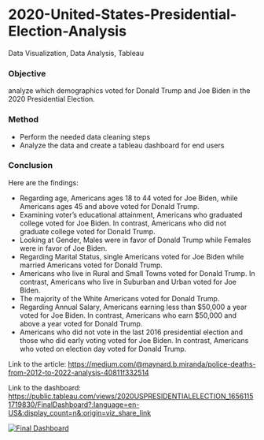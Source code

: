 # 2020-United-States-Presidential-Election-Analysis
Data Visualization, Data Analysis, Tableau


### Objective ###
analyze which demographics voted for Donald Trump and Joe Biden in the 2020 Presidential Election.

### Method ###
 - Perform the needed data cleaning steps
 - Analyze the data and create a tableau dashboard for end users


### Conclusion
Here are the findings:

- Regarding age, Americans ages 18 to 44 voted for Joe Biden, while Americans ages 45 and above voted for Donald Trump.
- Examining voter’s educational attainment, Americans who graduated college voted for Joe Biden. In contrast, Americans who did not graduate college voted for Donald Trump.
- Looking at Gender, Males were in favor of Donald Trump while Females were in favor of Joe Biden.
- Regarding Marital Status, single Americans voted for Joe Biden while married Americans voted for Donald Trump.
- Americans who live in Rural and Small Towns voted for Donald Trump. In contrast, Americans who live in Suburban and Urban voted for Joe Biden.
- The majority of the White Americans voted for Donald Trump.
- Regarding Annual Salary, Americans earning less than $50,000 a year voted for Joe Biden. In contrast, Americans who earn $50,000 and above a year voted for Donald Trump.
- Americans who did not vote in the last 2016 presidential election and those who did early voting voted for Joe Biden. In contrast, Americans who voted on election day voted for Donald Trump.


Link to the article: https://medium.com/@maynard.b.miranda/police-deaths-from-2012-to-2022-analysis-40811f332514

Link to the dashboard: https://public.tableau.com/views/2020USPRESIDENTIALELECTION_16561151719830/FinalDashboard?:language=en-US&:display_count=n&:origin=viz_share_link



<div class='tableauPlaceholder' id='viz1660412757610' style='position: relative'><noscript><a href='#'><img alt='Final Dashboard ' src='https:&#47;&#47;public.tableau.com&#47;static&#47;images&#47;20&#47;2020USPRESIDENTIALELECTION_16561151719830&#47;FinalDashboard&#47;1_rss.png' style='border: none' /></a></noscript><object class='tableauViz'  style='display:none;'><param name='host_url' value='https%3A%2F%2Fpublic.tableau.com%2F' /> <param name='embed_code_version' value='3' /> <param name='site_root' value='' /><param name='name' value='2020USPRESIDENTIALELECTION_16561151719830&#47;FinalDashboard' /><param name='tabs' value='no' /><param name='toolbar' value='yes' /><param name='static_image' value='https:&#47;&#47;public.tableau.com&#47;static&#47;images&#47;20&#47;2020USPRESIDENTIALELECTION_16561151719830&#47;FinalDashboard&#47;1.png' /> <param name='animate_transition' value='yes' /><param name='display_static_image' value='yes' /><param name='display_spinner' value='yes' /><param name='display_overlay' value='yes' /><param name='display_count' value='yes' /><param name='language' value='en-US' /></object></div>                

